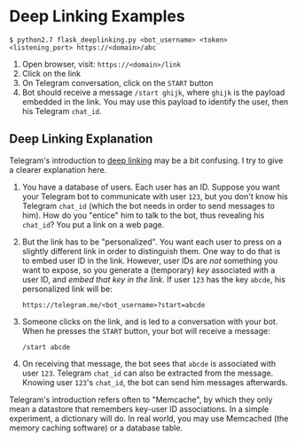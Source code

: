 # Deep Linking Examples

```
$ python2.7 flask_deeplinking.py <bot_username> <token> <listening_port> https://<domain>/abc
```

1. Open browser, visit: `https://<domain>/link`
2. Click on the link
3. On Telegram conversation, click on the `START` button
4. Bot should receive a message `/start ghijk`, where `ghijk` is the payload embedded in the link.
   You may use this payload to identify the user, then his Telegram `chat_id`.

## Deep Linking Explanation

Telegram's introduction to [deep linking](https://core.telegram.org/bots#deep-linking)
may be a bit confusing. I try to give a clearer explanation here.

1. You have a database of users. Each user has an ID. Suppose you want your Telegram bot
   to communicate with user `123`, but you don't know his Telegram `chat_id`
   (which the bot needs in order to send messages to him).
   How do you "entice" him to talk to the bot, thus revealing his `chat_id`?
   You put a link on a web page.

2. But the link has to be "personalized". You want each user to press on a slightly
   different link in order to distinguish them. One way to do that is to embed user ID
   in the link. However, user IDs are *not* something you want to expose, so you generate
   a (temporary) *key* associated with a user ID, and *embed that key in the link*.
   If user `123` has the key `abcde`, his personalized link will be:

    ```
    https://telegram.me/<bot_username>?start=abcde
    ```

3. Someone clicks on the link, and is led to a conversation with your bot.
   When he presses the `START` button, your bot will receive a message:

    ```
    /start abcde
    ```

4. On receiving that message, the bot sees that `abcde` is associated with user `123`.
   Telegram `chat_id` can also be extracted from the message.
   Knowing user `123`'s `chat_id`, the bot can send him messages afterwards.

Telegram's introduction refers often to "Memcache", by which they only mean a datastore
that remembers key-user ID associations. In a simple experiment, a dictionary will do.
In real world, you may use Memcached (the memory caching software) or a database table.
